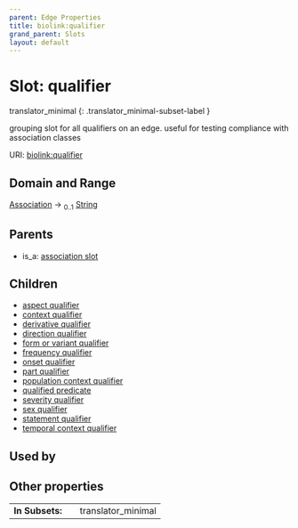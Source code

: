 ```yaml
---
parent: Edge Properties
title: biolink:qualifier
grand_parent: Slots
layout: default
---
```


# Slot: qualifier

translator_minimal
{: .translator_minimal-subset-label }


grouping slot for all qualifiers on an edge.  useful for testing compliance with association classes

URI: [biolink:qualifier](https://w3id.org/biolink/qualifier)

## Domain and Range

[Association](Association.md) ->  <sub>0..1</sub> [String](types/String.md)

## Parents

 *  is_a: [association slot](association_slot.md)

## Children

 *  [aspect qualifier](aspect_qualifier.md)
 *  [context qualifier](context_qualifier.md)
 *  [derivative qualifier](derivative_qualifier.md)
 *  [direction qualifier](direction_qualifier.md)
 *  [form or variant qualifier](form_or_variant_qualifier.md)
 *  [frequency qualifier](frequency_qualifier.md)
 *  [onset qualifier](onset_qualifier.md)
 *  [part qualifier](part_qualifier.md)
 *  [population context qualifier](population_context_qualifier.md)
 *  [qualified predicate](qualified_predicate.md)
 *  [severity qualifier](severity_qualifier.md)
 *  [sex qualifier](sex_qualifier.md)
 *  [statement qualifier](statement_qualifier.md)
 *  [temporal context qualifier](temporal_context_qualifier.md)

## Used by


## Other properties

|  |  |  |
| --- | --- | --- |
| **In Subsets:** | | translator_minimal |

